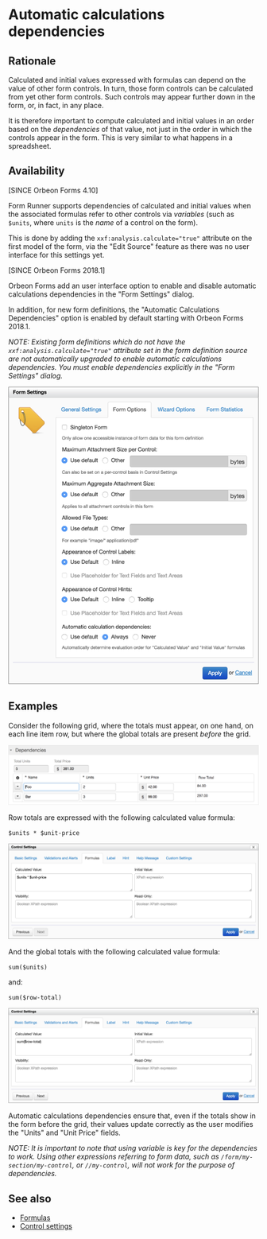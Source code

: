 # Automatic calculations dependencies

## Rationale

Calculated and initial values expressed with formulas can depend on the value of other form controls. In turn, those form controls can be calculated from yet other form controls. Such controls may appear further down in the form, or, in fact, in any place.

It is therefore important to compute calculated and initial values in an order based on the *dependencies* of that value, not just in the order in which the controls appear in the form. This is very similar to what happens in a spreadsheet.

## Availability

[SINCE Orbeon Forms 4.10]

Form Runner supports dependencies of calculated and initial values when the associated formulas refer to other controls via *variables* (such as `$units`, where `units` is the *name* of a control on the form).

This is done by adding the `xxf:analysis.calculate="true"` attribute on the first model of the form, via the "Edit Source" feature as there was no user interface for this settings yet.

[SINCE Orbeon Forms 2018.1]

Orbeon Forms add an user interface option to enable and disable automatic calculations dependencies in the "Form Settings" dialog.

In addition, for new form definitions, the "Automatic Calculations Dependencies" option is enabled by default starting with Orbeon Forms 2018.1.

_NOTE: Existing form definitions which do not have the `xxf:analysis.calculate="true"` attribute set in the form definition source are not automatically upgraded to enable automatic calculations dependencies. You must enable dependencies explicitly in the "Form Settings" dialog._

![Form Options](../../form-builder/images/form-settings-options.png)

## Examples

Consider the following grid, where the totals must appear, on one hand, on each line item row, but where the global totals are present *before* the grid.

![Grid with calculations](../images/calculations-dependencies-grid.png)

Row totals are expressed with the following calculated value formula:

```xpath
$units * $unit-price
```

![Row totals](../images/calculations-dependencies-row-total.png)

And the global totals with the following calculated value formula:

```xpath
sum($units)
```

and:

```xpath
sum($row-total)
```

![Global totals](../images/calculations-dependencies-global-total.png)

Automatic calculations dependencies ensure that, even if the totals show in the form before the grid, their values update correctly as the user modifies the "Units" and "Unit Price" fields.

_NOTE: It is important to note that using *variable* is key for the dependencies to work. Using other expressions referring to form data, such as `/form/my-section/my-control`, or `//my-control`, will not work for the purpose of dependencies._

## See also 

- [Formulas](../../form-builder/formulas.md)
- [Control settings](../../form-builder/control-settings.md)
